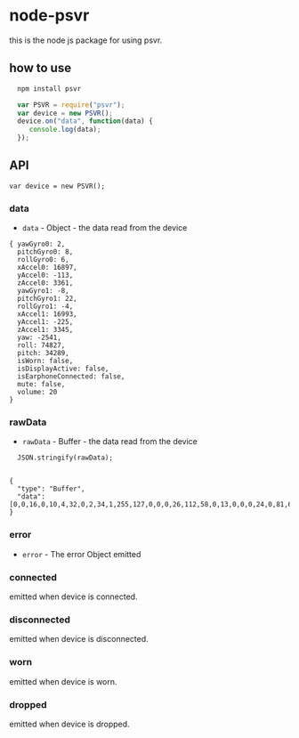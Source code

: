 # node-psvr

this is the node js package for using psvr.

## how to use
```sh
  npm install psvr
```

```js
  var PSVR = require("psvr");
  var device = new PSVR();
  device.on("data", function(data) {
     console.log(data);
  });
```


## API
```
var device = new PSVR();
```
### data
- `data` - Object - the data read from the device
```
{ yawGyro0: 2,
  pitchGyro0: 8,
  rollGyro0: 6,
  xAccel0: 16897,
  yAccel0: -113,
  zAccel0: 3361,
  yawGyro1: -8,
  pitchGyro1: 22,
  rollGyro1: -4,
  xAccel1: 16993,
  yAccel1: -225,
  zAccel1: 3345,
  yaw: -2541,
  roll: 74827,
  pitch: 34289,
  isWorn: false,
  isDisplayActive: false,
  isEarphoneConnected: false,
  mute: false,
  volume: 20 
}
```

### rawData
- `rawData` - Buffer - the data read from the device

```
  JSON.stringify(rawData); 


{
  "type": "Buffer",
  "data":[0,0,16,0,10,4,32,0,2,34,1,255,127,0,0,0,26,112,58,0,13,0,0,0,24,0,81,63,31,2,177,20,14,114,58,0,8,0,10,0,18,0,129,63,111,2,209,20,34,1,0,0,0,3,255,115,0,0,0,0,0,254,1,49]
}
```

### error
- `error` - The error Object emitted

### connected
emitted when device is connected.

### disconnected
emitted when device is disconnected.

### worn
emitted when device is worn.

### dropped
emitted when device is dropped.

